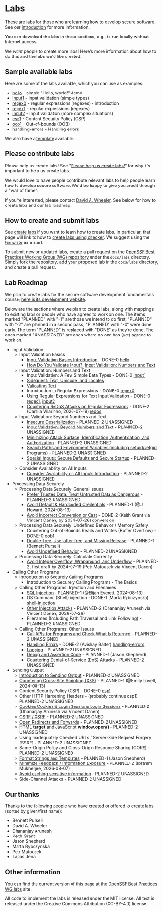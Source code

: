 # Labs

These are labs for those who are learning how to develop secure software.
See our [introduction](introduction) for more information.

You can download the labs in these sections, e.g., to run locally
without Internet access.

We *want* people to create more labs! Here's more information about
how to do that and the labs we'd like created.

## Sample available labs

Here are some of the labs available, which you can use as examples:

* [hello](hello.html) - simple "Hello, world!" demo
* [input1](input1.html) - input validation (simple types)
* [regex0](regex0.html) - regular expressions (regexes) - introduction
* [regex1](regex1.html) - regular expressions (regexes)
* [input2](input2.html) - input validation (more complex situations)
* [csp1](csp1.html) - Content Security Policy (CSP)
* [oob1](oob1.html) - Out-of-bounds (OOB)
* [handling-errors](handling-errors.html) - Handling errors

We also have a [template](template.html) available.

## Please contribute labs

Please help us create labs! See "[Please help us create labs!](https://docs.google.com/document/d/1wNoNjLpdkgoXkRDvDBI32tm62rbASlfF6gxwyEkyTYs/edit)" for why it's
important to help us create labs.

We would love to have people contribute relevant labs to help
people learn how to develop secure software.
We'd be happy to give you credit through a "wall of fame".

If you're interested, please contact
[David A. Wheeler](mailto:dwheele&#114;&#64;linuxfoundation&#46;org).
See below for how to create labs and our lab roadmap.

## How to create and submit labs

See [create labs](create_labs) if you want to learn how to create labs.
In particular, that page will link to how to
[create labs using checker](create_checker).
We suggest using the [template](template.html) as a start.

To submit new or updated labs, create a pull request on the
[OpenSSF Best Practices Working Group (WG) repository](https://github.com/ossf/wg-best-practices-os-developers/)
under the `docs/labs` directory.
Simply fork the repository, add your proposed lab in the `docs/labs` directory,
and create a pull request.

## Lab Roadmap

We plan to create labs for the secure software development
fundamentals course;
[here is its development website](https://github.com/ossf/secure-sw-dev-fundamentals).

Below are the sections where we plan to create labs, along with
mappings to existing labs or people who have agreed to work on one.
The items marked "PLANNED" with "-1" are those we intend to do first;
"PLANNED" with "-2" are planned in a second pass, "PLANNED" with "-0"
were done early.
The term "PLANNED" is replaced with "DONE" as they're done.
The ones marked "UNASSIGNED" are ones where no one has (yet) agreed to
work on.

* Input Validation
  * Input Validation Basics
    * [Input Validation Basics Introduction](https://github.com/ossf/secure-sw-dev-fundamentals/blob/main/secure_software_development_fundamentals.md#input-validation-basics-introduction) - DONE-0 [hello](hello.html)
    * [How Do You Validate Input?](https://github.com/ossf/secure-sw-dev-fundamentals/blob/main/secure_software_development_fundamentals.md#how-do-you-validate-input), [Input Validation: Numbers and Text](https://github.com/ossf/secure-sw-dev-fundamentals/blob/main/secure_software_development_fundamentals.md#input-validation-numbers-and-text)
  * Input Validation: Numbers and Text
    * Input Validation: A Few Simple Data Types - DONE-0 [input1](input1.html)
    * [Sidequest: Text, Unicode, and Locales](https://github.com/ossf/secure-sw-dev-fundamentals/blob/main/secure_software_development_fundamentals.md#sidequest-text-unicode-and-locales)
    * [Validating Text](https://github.com/ossf/secure-sw-dev-fundamentals/blob/main/secure_software_development_fundamentals.md#validating-text)
    * Introduction to Regular Expressions - DONE-0 [regex0](regex0.html)
    * Using Regular Expressions for Text Input Validation - DONE-0 [regex1](regex1.html), [input2](input2.html)
    * [Countering ReDoS Attacks on Regular Expressions](https://github.com/ossf/secure-sw-dev-fundamentals/blob/main/secure_software_development_fundamentals.md#countering-redos-attacks-on-regular-expressions) - DONE-2 (Camila Vilarinho, 2026-07-19) [redos](redos.html)
  * Input Validation: Beyond Numbers and Text
    * [Insecure Deserialization](https://github.com/ossf/secure-sw-dev-fundamentals/blob/main/secure_software_development_fundamentals.md#insecure-deserialization) - PLANNED-2 UNASSIGNED
    * [Input Validation: Beyond Numbers and Text](https://github.com/ossf/secure-sw-dev-fundamentals/blob/main/secure_software_development_fundamentals.md#input-validation-beyond-numbers-and-text) - PLANNED-2 UNASSIGNED
    * [Minimizing Attack Surface, Identification, Authentication, and Authorization](https://github.com/ossf/secure-sw-dev-fundamentals/blob/main/secure_software_development_fundamentals.md#minimizing-attack-surface-identification-authentication-and-authorization) - PLANNED-2 UNASSIGNED
    * [Search Paths and Environment Variables (including setuid/setgid Programs)](https://github.com/ossf/secure-sw-dev-fundamentals/blob/main/secure_software_development_fundamentals.md#search-paths-and-environment-variables-including-setuidsetgid-programs) - PLANNED-2 UNASSIGNED
    * [Special Inputs: Secure Defaults and Secure Startup](https://github.com/ossf/secure-sw-dev-fundamentals/blob/main/secure_software_development_fundamentals.md#special-inputs-secure-defaults-and-secure-startup) - PLANNED-2 UNASSIGNED
  * Consider Availability on All Inputs
    * [Consider Availability on All Inputs Introduction](https://github.com/ossf/secure-sw-dev-fundamentals/blob/main/secure_software_development_fundamentals.md#consider-availability-on-all-inputs-introduction) - PLANNED-2 UNASSIGNED
* Processing Data Securely
  * Processing Data Securely: General Issues
    * [Prefer Trusted Data. Treat Untrusted Data as Dangerous](https://github.com/ossf/secure-sw-dev-fundamentals/blob/main/secure_software_development_fundamentals.md#prefer-trusted-data-treat-untrusted-data-as-dangerous) - PLANNED-2 UNASSIGNED
    * [Avoid Default & Hardcoded Credentials](https://github.com/ossf/secure-sw-dev-fundamentals/blob/main/secure_software_development_fundamentals.md#avoid-default--hardcoded-credentials) - PLANNED-1 (@J Howard, 2024-08-13)
    * [Avoid Incorrect Conversion or Cast](https://github.com/ossf/secure-sw-dev-fundamentals/blob/main/secure_software_development_fundamentals.md#avoid-incorrect-conversion-or-cast) - DONE-2 (Keith Grant via Vincent Danen, by 2024-07-26) [conversion](conversion.html)
  * Processing Data Securely: Undefined Behavior / Memory Safety
    * Countering Out-of-Bounds Reads and Writes (Buffer Overflow) - DONE-0 [oob1](oob1.html)
    * [Double-free, Use-after-free, and Missing Release](https://github.com/ossf/secure-sw-dev-fundamentals/blob/main/secure_software_development_fundamentals.md#double-free-use-after-free-and-missing-release) - PLANNED-1 (Bennett Pursell)
    * [Avoid Undefined Behavior](https://github.com/ossf/secure-sw-dev-fundamentals/blob/main/secure_software_development_fundamentals.md#avoid-undefined-behavior) - PLANNED-2 UNASSIGNED
  * Processing Data Securely: Calculate Correctly
    * [Avoid Integer Overflow, Wraparound, and Underflow](https://github.com/ossf/secure-sw-dev-fundamentals/blob/main/secure_software_development_fundamentals.md#avoid-integer-overflow-wraparound-and-underflow) - PLANNED-2, first draft by 2024-07-19 (Petr Matousek via Vincent Danen)
* Calling Other Programs
  * Introduction to Securely Calling Programs
    * Introduction to Securely Calling Programs - The Basics
  * Calling Other Programs: Injection and Filenames
    * [SQL Injection](https://github.com/ossf/secure-sw-dev-fundamentals/blob/main/secure_software_development_fundamentals.md#sql-injection) - PLANNED-1 (@Elijah Everett, 2024-08-13)
    * OS Command (Shell) injection - DONE-1 (Marta Rybczynska) [shell-injection](shell-injection.html)
    * [Other Injection Attacks](https://github.com/ossf/secure-sw-dev-fundamentals/blob/main/secure_software_development_fundamentals.md#other-injection-attacks) - PLANNED-2 (Dhananjay Arunesh via Vincent Danen, 2026-07-26)
    * Filenames (Including Path Traversal and Link Following) - PLANNED-2 UNASSIGNED
  * Calling Other Programs: Other Issues
    * [Call APIs for Programs and Check What Is Returned](https://github.com/ossf/secure-sw-dev-fundamentals/blob/main/secure_software_development_fundamentals.md#call-apis-for-programs-and-check-what-is-returned) - PLANNED-2 UNASSIGNED
    * [Handling Errors](https://github.com/ossf/secure-sw-dev-fundamentals/blob/main/secure_software_development_fundamentals.md#handling-errors) - DONE-2 (Avishay Balter) [handling-errors](handling-errors.html)
    * [Logging](https://github.com/ossf/secure-sw-dev-fundamentals/blob/main/secure_software_development_fundamentals.md#logging) - PLANNED-2 UNASSIGNED
    * [Debug and Assertion Code](https://github.com/ossf/secure-sw-dev-fundamentals/blob/main/secure_software_development_fundamentals.md#debug-and-assertion-code) - PLANNED-1 (Jason Shepherd)
    * Countering Denial-of-Service (DoS) Attacks - PLANNED-2 UNASSIGNED
* Sending Output
  * [Introduction to Sending Output](https://github.com/ossf/secure-sw-dev-fundamentals/blob/main/secure_software_development_fundamentals.md#introduction-to-sending-output) - PLANNED-2 UNASSIGNED
  * [Countering Cross-Site Scripting (XSS)](https://github.com/ossf/secure-sw-dev-fundamentals/blob/main/secure_software_development_fundamentals.md#countering-cross-site-scripting-xss) - PLANNED-1 (@Emily Lovell, 2024-08-13)
  * Content Security Policy (CSP) - DONE-0 [csp1](csp1.html)
  * Other HTTP Hardening Headers - (probably continue csp1) PLANNED-2 UNASSIGNED
  * [Cookies Cookies & Login Sessions Login Sessions](https://github.com/ossf/secure-sw-dev-fundamentals/blob/main/secure_software_development_fundamentals.md#cookies--login-sessions) - PLANNED-2 (Dhananjay Arunesh via Vincent Danen)
  * [CSRF / XSRF](https://github.com/ossf/secure-sw-dev-fundamentals/blob/main/secure_software_development_fundamentals.md#csrf--xsrf) - PLANNED-2 UNASSIGNED
  * [Open Redirects and Forwards](https://github.com/ossf/secure-sw-dev-fundamentals/blob/main/secure_software_development_fundamentals.md#open-redirects-and-forwards) - PLANNED-2 UNASSIGNED
  * HTML **target** and JavaScript **window.open()** - PLANNED-2 UNASSIGNED
  * Using Inadequately Checked URLs / Server-Side Request Forgery (SSRF) - PLANNED-2 UNASSIGNED
  * Same-Origin Policy and Cross-Origin Resource Sharing (CORS) - PLANNED-2 UNASSIGNED
  * [Format Strings and Templates](https://github.com/ossf/secure-sw-dev-fundamentals/blob/main/secure_software_development_fundamentals.md#format-strings-and-templates) - PLANNED-1 (Jason Shepherd)
  * [Minimize Feedback / Information Exposure](https://github.com/ossf/secure-sw-dev-fundamentals/blob/main/secure_software_development_fundamentals.md#minimize-feedback--information-exposure) - PLANNED-2 (Ibrahim Mukherjee, 2026-08-07)
  * [Avoid caching sensitive information](https://github.com/ossf/secure-sw-dev-fundamentals/blob/main/secure_software_development_fundamentals.md#avoid-caching-sensitive-information) - PLANNED-2 UNASSIGNED
  * [Side-Channel Attacks](https://github.com/ossf/secure-sw-dev-fundamentals/blob/main/secure_software_development_fundamentals.md#side-channel-attacks) - PLANNED-2 UNASSIGNED

## Our thanks

Thanks to the following people who have created or offered to create labs
(sorted by given/first name):

* Bennett Pursell
* David A. Wheeler
* Dhananjay Arunesh
* Keith Grant
* Jason Shepherd
* Marta Rybczynska
* Petr Matousek
* Tapas Jena

## Other information

You can find the current version of this page at the
[OpenSSF Best Practices WG labs](https://best.openssf.org/labs/) site.

All code to implement the labs is released under the MIT license.
All text is released under the Creative Commons Attribution (CC-BY-4.0)
license.
